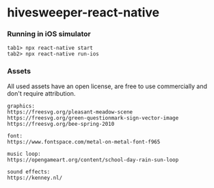 # hivesweeper-react-native

### Running in iOS simulator

```
tab1> npx react-native start
tab2> npx react-native run-ios
```

### Assets

All used assets have an open license, are free to use commercially and don't require attribution.

```
graphics:
https://freesvg.org/pleasant-meadow-scene
https://freesvg.org/green-questionmark-sign-vector-image
https://freesvg.org/bee-spring-2010

font:
https://www.fontspace.com/metal-on-metal-font-f965

music loop:
https://opengameart.org/content/school-day-rain-sun-loop

sound effects:
https://kenney.nl/
```
